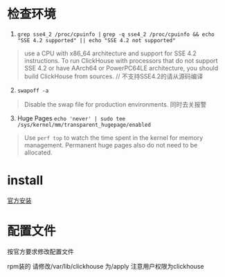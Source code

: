 # 检查环境

1.  `grep sse4_2 /proc/cpuinfo |`
   `grep -q sse4_2 /proc/cpuinfo && echo "SSE 4.2 supported" || echo "SSE 4.2 not supported"`
>    use a CPU with x86_64 architecture and support for SSE 4.2 instructions. To run ClickHouse with processors that do not support SSE 4.2 or have AArch64 or PowerPC64LE architecture, you should build ClickHouse from sources. // 不支持SSE4.2的请从源码编译

2. `swapoff -a`
>  Disable the swap file for production environments.
同时去关报警

3. Huge Pages
`echo 'never' | sudo tee /sys/kernel/mm/transparent_hugepage/enabled`
>Use `perf top` to watch the time spent in the kernel for memory management. Permanent huge pages also do not need to be allocated.


# install
[官方安装]( https://clickhouse.yandex/docs/en/getting_started/install/ )

# 配置文件

按官方要求修改配置文件

rpm装的 请修改/var/lib/clickhouse 为/apply 注意用户权限为clickhouse